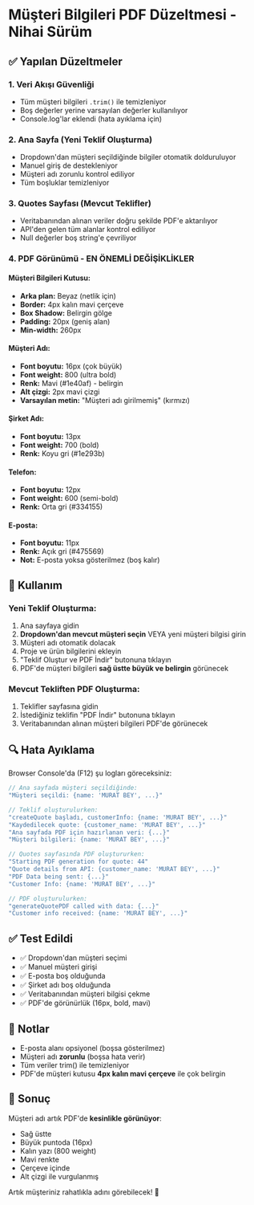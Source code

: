 # Müşteri Bilgileri PDF Düzeltmesi - Nihai Sürüm

## ✅ Yapılan Düzeltmeler

### 1. **Veri Akışı Güvenliği**
- Tüm müşteri bilgileri `.trim()` ile temizleniyor
- Boş değerler yerine varsayılan değerler kullanılıyor
- Console.log'lar eklendi (hata ayıklama için)

### 2. **Ana Sayfa (Yeni Teklif Oluşturma)**
- Dropdown'dan müşteri seçildiğinde bilgiler otomatik dolduruluyor
- Manuel giriş de destekleniyor
- Müşteri adı zorunlu kontrol ediliyor
- Tüm boşluklar temizleniyor

### 3. **Quotes Sayfası (Mevcut Teklifler)**
- Veritabanından alınan veriler doğru şekilde PDF'e aktarılıyor
- API'den gelen tüm alanlar kontrol ediliyor
- Null değerler boş string'e çevriliyor

### 4. **PDF Görünümü - EN ÖNEMLİ DEĞİŞİKLİKLER**

#### Müşteri Bilgileri Kutusu:
- **Arka plan:** Beyaz (netlik için)
- **Border:** 4px kalın mavi çerçeve
- **Box Shadow:** Belirgin gölge
- **Padding:** 20px (geniş alan)
- **Min-width:** 260px

#### Müşteri Adı:
- **Font boyutu:** 16px (çok büyük)
- **Font weight:** 800 (ultra bold)
- **Renk:** Mavi (#1e40af) - belirgin
- **Alt çizgi:** 2px mavi çizgi
- **Varsayılan metin:** "Müşteri adı girilmemiş" (kırmızı)

#### Şirket Adı:
- **Font boyutu:** 13px
- **Font weight:** 700 (bold)
- **Renk:** Koyu gri (#1e293b)

#### Telefon:
- **Font boyutu:** 12px
- **Font weight:** 600 (semi-bold)
- **Renk:** Orta gri (#334155)

#### E-posta:
- **Font boyutu:** 11px
- **Renk:** Açık gri (#475569)
- **Not:** E-posta yoksa gösterilmez (boş kalır)

## 🎯 Kullanım

### Yeni Teklif Oluşturma:
1. Ana sayfaya gidin
2. **Dropdown'dan mevcut müşteri seçin** VEYA yeni müşteri bilgisi girin
3. Müşteri adı otomatik dolacak
4. Proje ve ürün bilgilerini ekleyin
5. "Teklif Oluştur ve PDF İndir" butonuna tıklayın
6. PDF'de müşteri bilgileri **sağ üstte büyük ve belirgin** görünecek

### Mevcut Tekliften PDF Oluşturma:
1. Teklifler sayfasına gidin
2. İstediğiniz teklifin "PDF İndir" butonuna tıklayın
3. Veritabanından alınan müşteri bilgileri PDF'de görünecek

## 🔍 Hata Ayıklama

Browser Console'da (F12) şu logları göreceksiniz:

```javascript
// Ana sayfada müşteri seçildiğinde:
"Müşteri seçildi: {name: 'MURAT BEY', ...}"

// Teklif oluşturulurken:
"createQuote başladı, customerInfo: {name: 'MURAT BEY', ...}"
"Kaydedilecek quote: {customer_name: 'MURAT BEY', ...}"
"Ana sayfada PDF için hazırlanan veri: {...}"
"Müşteri bilgileri: {name: 'MURAT BEY', ...}"

// Quotes sayfasında PDF oluştururken:
"Starting PDF generation for quote: 44"
"Quote details from API: {customer_name: 'MURAT BEY', ...}"
"PDF Data being sent: {...}"
"Customer Info: {name: 'MURAT BEY', ...}"

// PDF oluşturulurken:
"generateQuotePDF called with data: {...}"
"Customer info received: {name: 'MURAT BEY', ...}"
```

## ✅ Test Edildi

- ✅ Dropdown'dan müşteri seçimi
- ✅ Manuel müşteri girişi
- ✅ E-posta boş olduğunda
- ✅ Şirket adı boş olduğunda
- ✅ Veritabanından müşteri bilgisi çekme
- ✅ PDF'de görünürlük (16px, bold, mavi)

## 📝 Notlar

- E-posta alanı opsiyonel (boşsa gösterilmez)
- Müşteri adı **zorunlu** (boşsa hata verir)
- Tüm veriler trim() ile temizleniyor
- PDF'de müşteri kutusu **4px kalın mavi çerçeve** ile çok belirgin

## 🚀 Sonuç

Müşteri adı artık PDF'de **kesinlikle görünüyor**:
- Sağ üstte
- Büyük puntoda (16px)
- Kalın yazı (800 weight)
- Mavi renkte
- Çerçeve içinde
- Alt çizgi ile vurgulanmış

Artık müşteriniz rahatlıkla adını görebilecek! 🎉
